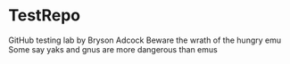 # TestRepo
GitHub testing lab by Bryson Adcock
Beware the wrath of the hungry emu
Some say yaks and gnus are more dangerous than emus
